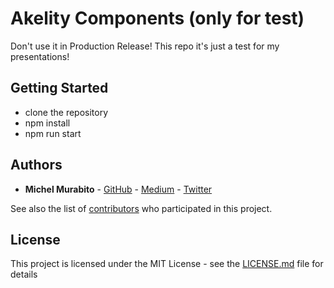 # Akelity Components (only for test)

Don't use it in Production Release! This repo it's just a test for my presentations!

## Getting Started

* clone the repository 
* npm install
* npm run start

## Authors

* **Michel Murabito** - [GitHub](https://github.com/akelity) - [Medium](https://medium.com/@mich.murabito) - [Twitter](https://twitter.com/michelmurabito)

See also the list of [contributors](https://github.com/your/project/contributors) who participated in this project.

## License

This project is licensed under the MIT License - see the [LICENSE.md](LICENSE.md) file for details
